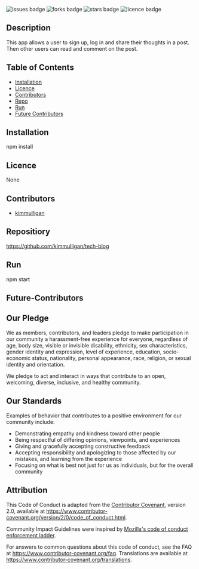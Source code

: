 
  ![issues badge](https://img.shields.io/github/issues/kimmulligan/tech-blog)
    ![forks badge](https://img.shields.io/github/forks/kimmulligan/tech-blog)
    ![stars badge](https://img.shields.io/github/stars/kimmulligan/tech-blog)
    ![licence badge](https://img.shields.io/github/licence/kimmulligan/tech-blog)

## Description
This app allows a user to sign up, log in and share their thoughts in a post. Then other users can read and comment on the post. 
## Table of Contents
* [Installation](#installation)
* [Licence](#licence)
* [Contributors](#contributors)
* [Repo](#repository)
* [Run](#run)
* [Future Contributors](#future-contributors)
## Installation
npm install
## Licence
None
## Contributors
* [kimmulligan](https://github.com/kimmulligan)

## Repositiory
 https://github.com/kimmulligan/tech-blog
## Run
npm start
## Future-Contributors
## Our Pledge

We as members, contributors, and leaders pledge to make participation in our
community a harassment-free experience for everyone, regardless of age, body
size, visible or invisible disability, ethnicity, sex characteristics, gender
identity and expression, level of experience, education, socio-economic status,
nationality, personal appearance, race, religion, or sexual identity
and orientation.

We pledge to act and interact in ways that contribute to an open, welcoming,
diverse, inclusive, and healthy community.

## Our Standards

Examples of behavior that contributes to a positive environment for our
community include:

* Demonstrating empathy and kindness toward other people
* Being respectful of differing opinions, viewpoints, and experiences
* Giving and gracefully accepting constructive feedback
* Accepting responsibility and apologizing to those affected by our mistakes,
  and learning from the experience
* Focusing on what is best not just for us as individuals, but for the
  overall community

## Attribution

This Code of Conduct is adapted from the [Contributor Covenant][homepage],
version 2.0, available at
https://www.contributor-covenant.org/version/2/0/code_of_conduct.html.

Community Impact Guidelines were inspired by [Mozilla's code of conduct
enforcement ladder](https://github.com/mozilla/diversity).

[homepage]: https://www.contributor-covenant.org

For answers to common questions about this code of conduct, see the FAQ at
https://www.contributor-covenant.org/faq. Translations are available at
https://www.contributor-covenant.org/translations.
